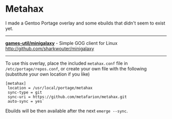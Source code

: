# Metahax
I made a Gentoo Portage overlay and some ebuilds that didn't seem to exist yet.  
- - -
**[games-util/minigalaxy](games-util/minigalaxy)** - Simple GOG client for Linux  
http://github.com/sharkwouter/minigalaxy  
- - -

To use this overlay, place the included `metahax.conf` file in `/etc/portage/repos.conf`, or create your own file with the following (substitute your own location if you like)
```
[metahax]
 location = /usr/local/portage/metahax
 sync-type = git
 sync-uri = https://github.com/metafarion/metahax.git
 auto-sync = yes`
```
Ebuilds will be then available after the next `emerge --sync`.
